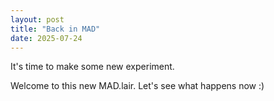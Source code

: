 ```yaml
---
layout: post
title: "Back in MAD"
date: 2025-07-24
---
```


It's time to make some new experiment.

Welcome to this new MAD.lair. Let's see what happens now :)
